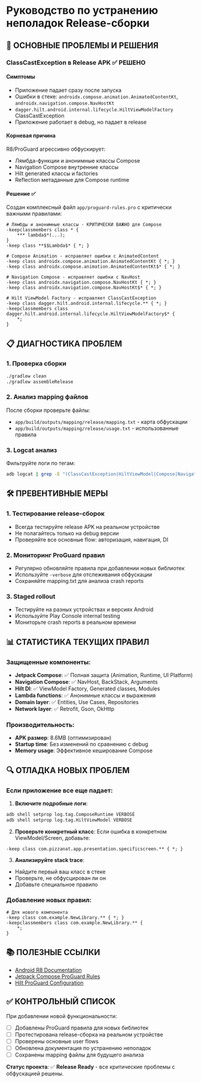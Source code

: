 # Руководство по устранению неполадок Release-сборки

## 🚨 **ОСНОВНЫЕ ПРОБЛЕМЫ И РЕШЕНИЯ**

### ClassCastException в Release APK ✅ РЕШЕНО

#### Симптомы
- Приложение падает сразу после запуска
- Ошибки в стеке: `androidx.compose.animation.AnimatedContentKt`, `androidx.navigation.compose.NavHostKt`
- `dagger.hilt.android.internal.lifecycle.HiltViewModelFactory` ClassCastException
- Приложение работает в debug, но падает в release

#### Корневая причина
R8/ProGuard агрессивно обфускирует:
- Лямбда-функции и анонимные классы Compose
- Navigation Compose внутренние классы
- Hilt generated классы и factories
- Reflection метаданные для Compose runtime

#### Решение ✅
Создан комплексный файл `app/proguard-rules.pro` с критически важными правилами:

```proguard
# Лямбды и анонимные классы - КРИТИЧЕСКИ ВАЖНО для Compose
-keepclassmembers class * {
    *** lambda$*(...);
}
-keep class **$$Lambda$* { *; }

# Compose Animation - исправляет ошибки с AnimatedContent
-keep class androidx.compose.animation.AnimatedContentKt { *; }
-keep class androidx.compose.animation.AnimatedContentKt$* { *; }

# Navigation Compose - исправляет ошибки с NavHost
-keep class androidx.navigation.compose.NavHostKt { *; }
-keep class androidx.navigation.compose.NavHostKt$* { *; }

# Hilt ViewModel Factory - исправляет ClassCastException
-keep class dagger.hilt.android.internal.lifecycle.** { *; }
-keepclassmembers class dagger.hilt.android.internal.lifecycle.HiltViewModelFactory$* {
    *;
}
```

## 📋 **ДИАГНОСТИКА ПРОБЛЕМ**

### 1. Проверка сборки
```bash
./gradlew clean
./gradlew assembleRelease
```

### 2. Анализ mapping файлов
После сборки проверьте файлы:
- `app/build/outputs/mapping/release/mapping.txt` - карта обфускации
- `app/build/outputs/mapping/release/usage.txt` - использованные правила

### 3. Logcat анализ
Фильтруйте логи по тегам:
```bash
adb logcat | grep -E "(ClassCastException|HiltViewModel|Compose|Navigation)"
```

## 🛠️ **ПРЕВЕНТИВНЫЕ МЕРЫ**

### 1. Тестирование release-сборок
- Всегда тестируйте release APK на реальном устройстве
- Не полагайтесь только на debug версии
- Проверяйте все основные flow: авторизация, навигация, DI

### 2. Мониторинг ProGuard правил
- Регулярно обновляйте правила при добавлении новых библиотек
- Используйте `-verbose` для отслеживания обфускации
- Сохраняйте mapping.txt для анализа crash reports

### 3. Staged rollout
- Тестируйте на разных устройствах и версиях Android
- Используйте Play Console internal testing
- Мониторьте crash reports в реальном времени

## 📊 **СТАТИСТИКА ТЕКУЩИХ ПРАВИЛ**

### Защищенные компоненты:
- **Jetpack Compose**: ✅ Полная защита (Animation, Runtime, UI Platform)
- **Navigation Compose**: ✅ NavHost, BackStack, Arguments
- **Hilt DI**: ✅ ViewModel Factory, Generated classes, Modules
- **Lambda functions**: ✅ Анонимные классы и выражения
- **Domain layer**: ✅ Entities, Use Cases, Repositories
- **Network layer**: ✅ Retrofit, Gson, OkHttp

### Производительность:
- **APK размер**: 8.6MB (оптимизирован)
- **Startup time**: Без изменений по сравнению с debug
- **Memory usage**: Эффективное кеширование Compose

## 🔍 **ОТЛАДКА НОВЫХ ПРОБЛЕМ**

### Если приложение все еще падает:

1. **Включите подробные логи**:
```bash
adb shell setprop log.tag.ComposeRuntime VERBOSE
adb shell setprop log.tag.HiltViewModel VERBOSE
```

2. **Проверьте конкретный класс**:
Если ошибка в конкретном ViewModel/Screen, добавьте:
```proguard
-keep class com.pizzanat.app.presentation.specificscreen.** { *; }
```

3. **Анализируйте stack trace**:
- Найдите первый ваш класс в стеке
- Проверьте, не обфусцирован ли он
- Добавьте специальное правило

### Добавление новых правил:
```proguard
# Для нового компонента
-keep class com.example.NewLibrary.** { *; }
-keepclassmembers class com.example.NewLibrary.** {
    *;
}
```

## 📚 **ПОЛЕЗНЫЕ ССЫЛКИ**

- [Android R8 Documentation](https://developer.android.com/studio/build/shrink-code)
- [Jetpack Compose ProGuard Rules](https://developer.android.com/jetpack/compose/tooling#proguard)
- [Hilt ProGuard Configuration](https://dagger.dev/hilt/gradle-setup#proguard)

## ✅ **КОНТРОЛЬНЫЙ СПИСОК**

При добавлении новой функциональности:
- [ ] Добавлены ProGuard правила для новых библиотек
- [ ] Протестирована release-сборка на реальном устройстве
- [ ] Проверены основные user flows
- [ ] Обновлена документация по устранению неполадок
- [ ] Сохранены mapping файлы для будущего анализа

**Статус проекта**: ✅ **Release Ready** - все критические проблемы с обфускацией решены. 